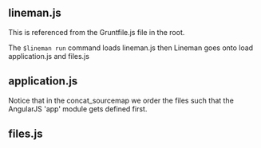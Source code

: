 lineman.js
----------
This is referenced from the Gruntfile.js file in the root.

The `$lineman run` command loads lineman.js then Lineman goes onto load application.js and files.js

application.js
--------------
Notice that in the concat_sourcemap we order the files such that the AngularJS 'app' module gets defined first.

files.js
--------